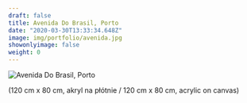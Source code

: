 ```yaml
---
draft: false
title: Avenida Do Brasil, Porto
date: "2020-03-30T13:33:34.648Z"
image: img/portfolio/avenida.jpg
showonlyimage: false
weight: 0
---
```



![Avenida Do Brasil, Porto](/img/portfolio/avenida.jpg)

(120 cm x 80 cm, akryl na płótnie / 120 cm x 80 cm, acrylic on canvas)
